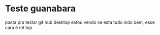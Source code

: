 # Teste guanabara
pasta pra testar git hub desktop
estou vendo se esta tudo indo bem, esse cara é mt top
